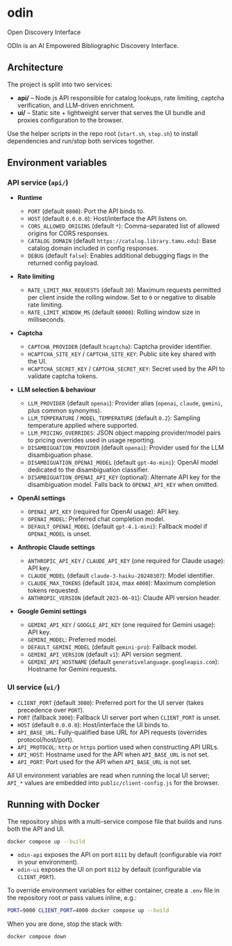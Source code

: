 # odin
Open Discovery Interface

ODIn is an AI Empowered Bibliographic Discovery Interface.

## Architecture

The project is split into two services:

- **api/** – Node.js API responsible for catalog lookups, rate limiting, captcha verification, and LLM-driven enrichment.
- **ui/** – Static site + lightweight server that serves the UI bundle and proxies configuration to the browser.

Use the helper scripts in the repo root (`start.sh`, `stop.sh`) to install dependencies and run/stop both services together.

## Environment variables

### API service (`api/`)

- **Runtime**
  - `PORT` (default `8000`): Port the API binds to.
  - `HOST` (default `0.0.0.0`): Host/interface the API listens on.
  - `CORS_ALLOWED_ORIGINS` (default `*`): Comma-separated list of allowed origins for CORS responses.
  - `CATALOG_DOMAIN` (default `https://catalog.library.tamu.edu`): Base catalog domain included in config responses.
  - `DEBUG` (default `false`): Enables additional debugging flags in the returned config payload.

- **Rate limiting**
  - `RATE_LIMIT_MAX_REQUESTS` (default `30`): Maximum requests permitted per client inside the rolling window. Set to `0` or negative to disable rate limiting.
  - `RATE_LIMIT_WINDOW_MS` (default `60000`): Rolling window size in milliseconds.

- **Captcha**
  - `CAPTCHA_PROVIDER` (default `hcaptcha`): Captcha provider identifier.
  - `HCAPTCHA_SITE_KEY` / `CAPTCHA_SITE_KEY`: Public site key shared with the UI.
  - `HCAPTCHA_SECRET_KEY` / `CAPTCHA_SECRET_KEY`: Secret used by the API to validate captcha tokens.

- **LLM selection & behaviour**
  - `LLM_PROVIDER` (default `openai`): Provider alias (`openai`, `claude`, `gemini`, plus common synonyms).
  - `LLM_TEMPERATURE` / `MODEL_TEMPERATURE` (default `0.2`): Sampling temperature applied where supported.
  - `LLM_PRICING_OVERRIDES`: JSON object mapping provider/model pairs to pricing overrides used in usage reporting.
  - `DISAMBIGUATION_PROVIDER` (default `openai`): Provider used for the LLM disambiguation phase.
  - `DISAMBIGUATION_OPENAI_MODEL` (default `gpt-4o-mini`): OpenAI model dedicated to the disambiguation classifier.
  - `DISAMBIGUATION_OPENAI_API_KEY` (optional): Alternate API key for the disambiguation model. Falls back to `OPENAI_API_KEY` when omitted.

- **OpenAI settings**
  - `OPENAI_API_KEY` (required for OpenAI usage): API key.
  - `OPENAI_MODEL`: Preferred chat completion model.
  - `DEFAULT_OPENAI_MODEL` (default `gpt-4.1-mini`): Fallback model if `OPENAI_MODEL` is unset.

- **Anthropic Claude settings**
  - `ANTHROPIC_API_KEY` / `CLAUDE_API_KEY` (one required for Claude usage): API key.
  - `CLAUDE_MODEL` (default `claude-3-haiku-20240307`): Model identifier.
  - `CLAUDE_MAX_TOKENS` (default `1024`, max `4000`): Maximum completion tokens requested.
  - `ANTHROPIC_VERSION` (default `2023-06-01`): Claude API version header.

- **Google Gemini settings**
  - `GEMINI_API_KEY` / `GOOGLE_API_KEY` (one required for Gemini usage): API key.
  - `GEMINI_MODEL`: Preferred model.
  - `DEFAULT_GEMINI_MODEL` (default `gemini-pro`): Fallback model.
  - `GEMINI_API_VERSION` (default `v1`): API version segment.
  - `GEMINI_API_HOSTNAME` (default `generativelanguage.googleapis.com`): Hostname for Gemini requests.

### UI service (`ui/`)

- `CLIENT_PORT` (default `3000`): Preferred port for the UI server (takes precedence over `PORT`).
- `PORT` (fallback `3000`): Fallback UI server port when `CLIENT_PORT` is unset.
- `HOST` (default `0.0.0.0`): Host/interface the UI binds to.
- `API_BASE_URL`: Fully-qualified base URL for API requests (overrides protocol/host/port).
- `API_PROTOCOL`: `http` or `https` portion used when constructing API URLs.
- `API_HOST`: Hostname used for the API when `API_BASE_URL` is not set.
- `API_PORT`: Port used for the API when `API_BASE_URL` is not set.

All UI environment variables are read when running the local UI server; `API_*` values are embedded into `public/client-config.js` for the browser.

## Running with Docker

The repository ships with a multi-service compose file that builds and runs both the API and UI.

```bash
docker compose up --build
```

- `odin-api` exposes the API on port `8111` by default (configurable via `PORT` in your environment).
- `odin-ui` exposes the UI on port `8112` by default (configurable via `CLIENT_PORT`).

To override environment variables for either container, create a `.env` file in the repository root or pass values inline, e.g.:

```bash
PORT=9000 CLIENT_PORT=4000 docker compose up --build
```

When you are done, stop the stack with:

```bash
docker compose down
```
